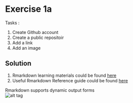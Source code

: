 # Exercise 1a

Tasks : 
1. Create Github account
2. Create a public repositoir
3. Add a link 
4. Add an image


## Solution 
1. Rmarkdown learning materials could be found [here](http://rmarkdown.rstudio.com/)
2. Useful Rmarkdown Reference guide could be found [here](https://www.rstudio.com/wp-content/uploads/2015/03/rmarkdown-reference.pdf)

Rmarkdown supports dynamic output forms   
![alt tag](http://rmarkdown.rstudio.com/images/bandThree2.png)
